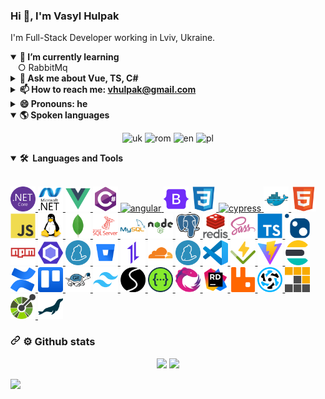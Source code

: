### Hi 👋, I'm Vasyl Hulpak

I'm Full-Stack Developer working in Lviv, Ukraine.
<br>
<details open="">
  <summary>
    <b><g-emoji class="g-emoji" alias="hammer_and_wrench" fallback-src="https://github.githubassets.com/images/icons/emoji/unicode/1f6e0.png">🌱</g-emoji> I’m currently learning </b> 
  </summary>
    <div>&nbsp;&nbsp;&nbsp;○ RabbitMq</div>
</details>
<details>
  <summary>
    <b><g-emoji class="g-emoji" alias="hammer_and_wrench" fallback-src="https://github.githubassets.com/images/icons/emoji/unicode/1f6e0.png">💬</g-emoji> Ask me about Vue, TS, C# </b>    </summary>
</details>

<details>
  <summary>
    <b><g-emoji class="g-emoji" alias="hammer_and_wrench" fallback-src="https://github.githubassets.com/images/icons/emoji/unicode/1f6e0.png">📫</g-emoji> How to reach me: <a href="mailto:vhulpak@gmail.com">vhulpak@gmail.com</a></b>    </summary>
</details>

<details>
  <summary>
    <b><g-emoji class="g-emoji" alias="hammer_and_wrench" fallback-src="https://github.githubassets.com/images/icons/emoji/unicode/1f6e0.png">😄</g-emoji>&nbsp;Pronouns:&nbsp;he</b>    </summary>
</details>
<details open="">
  <summary><b><g-emoji class="g-emoji" alias="hammer_and_wrench" fallback-src="https://github.githubassets.com/images/icons/emoji/unicode/1f6e0.png">🌎</g->&nbsp;Spoken&nbsp;languages</b>    </summary>
<div align="center">

![uk](https://img.shields.io/badge/Lang-Ukrainian-green.svg)
![rom](https://img.shields.io/badge/Lang-Romanian-yellow.svg)
![en](https://img.shields.io/badge/Lang-English-blue.svg)
![pl](https://img.shields.io/badge/Lang-Polish-orange.svg)

</div>
  </details>
</li>
<details open="">
  <summary><b><g-emoji class="g-emoji" alias="hammer_and_wrench" fallback-src="https://github.githubassets.com/images/icons/emoji/unicode/1f6e0.png">🛠️</g-emoji>&nbsp;&nbsp;Languages&nbsp;and&nbsp;Tools</b></summary>
  <br>
  <p align="left" dir="auto">
    <a href="https://learn.microsoft.com/en-us/aspnet/core/introduction-to-aspnet-core?view=aspnetcore-7.0" rel="nofollow"> <img src="https://raw.githubusercontent.com/devicons/devicon/master/icons/dotnetcore/dotnetcore-original.svg" alt="dotnetcore" width="40" height="40" style="max-width: 100%;"> </a><a href="https://dotnet.microsoft.com/" rel="nofollow"> <img src="https://raw.githubusercontent.com/devicons/devicon/master/icons/dot-net/dot-net-original-wordmark.svg" alt="dotnet" width="40" height="40" style="max-width: 100%;"> </a>
  <a href="https://www.vuejs.org/" rel="nofollow"> <img src="https://raw.githubusercontent.com/devicons/devicon/master/icons/vuejs/vuejs-original.svg" alt="vuejs" width="40" height="40" style="max-width: 100%;"> </a><a href="https://learn.microsoft.com/en-us/dotnet/csharp/" rel="nofollow"> <img src="https://raw.githubusercontent.com/devicons/devicon/master/icons/csharp/csharp-original.svg" alt="csharp" width="40" height="40" style="max-width: 100%;"> </a>  <a href="https://angular.io" rel="nofollow"> <img src="https://github.com/VasylHulpak/devicon/blob/master/icons/angularjs/angularjs-original.svg" alt="angular" width="40" height="40" data-canonical-src="https://angular.io/assets/images/logos/angular/angular.svg" style="max-width: 100%;"> </a>   <a href="https://getbootstrap.com" rel="nofollow"> <img src="https://raw.githubusercontent.com/devicons/devicon/master/icons/bootstrap/bootstrap-plain.svg" alt="bootstrap" width="40" height="40" style="max-width: 100%;"> </a>  <a href="https://www.w3schools.com/css/" rel="nofollow"> <img src="https://raw.githubusercontent.com/devicons/devicon/master/icons/css3/css3-original.svg" alt="css3" width="40" height="40" style="max-width: 100%;"> </a> <a href="https://www.cypress.io" rel="nofollow"> <img src="https://raw.githubusercontent.com/simple-icons/simple-icons/6e46ec1fc23b60c8fd0d2f2ff46db82e16dbd75f/icons/cypress.svg" alt="cypress" width="40" height="40" style="max-width: 100%;"> </a> <a href="https://www.docker.com/" rel="nofollow"> <img src="https://raw.githubusercontent.com/devicons/devicon/master/icons/docker/docker-original.svg" alt="docker" width="40" height="40" style="max-width: 100%;"> </a>   <a href="https://www.w3.org/html/" rel="nofollow"> <img src="https://raw.githubusercontent.com/devicons/devicon/master/icons/html5/html5-original.svg" alt="html5" width="40" height="40" style="max-width: 100%;"> </a>  <a href="https://developer.mozilla.org/en-US/docs/Web/JavaScript" rel="nofollow"> <img src="https://raw.githubusercontent.com/devicons/devicon/master/icons/javascript/javascript-original.svg" alt="javascript" width="40" height="40" style="max-width: 100%;"> </a>   <a href="https://www.linux.org/" rel="nofollow"> <img src="https://raw.githubusercontent.com/devicons/devicon/master/icons/linux/linux-original.svg" alt="linux" width="40" height="40" style="max-width: 100%;"> </a>  <a href="https://www.mongodb.com/" rel="nofollow"> <img src="https://raw.githubusercontent.com/devicons/devicon/master/icons/mongodb/mongodb-original.svg" alt="mongodb" width="40" height="40" style="max-width: 100%;"> </a> <a href="https://www.microsoft.com/en-us/sql-server" rel="nofollow"> <img src="https://raw.githubusercontent.com/devicons/devicon/master/icons/microsoftsqlserver/microsoftsqlserver-plain-wordmark.svg" alt="mssql" width="40" height="40" style="max-width: 100%;"> </a> <a href="https://www.mysql.com/" rel="nofollow"> <img src="https://raw.githubusercontent.com/devicons/devicon/master/icons/mysql/mysql-original-wordmark.svg" alt="mysql" width="40" height="40" style="max-width: 100%;"> </a><a href="https://nodejs.org" rel="nofollow"> <img src="https://raw.githubusercontent.com/devicons/devicon/master/icons/nodejs/nodejs-original-wordmark.svg" alt="nodejs" width="40" height="40" style="max-width: 100%;"> </a> <a href="https://www.postgresql.org" rel="nofollow"> <img src="https://raw.githubusercontent.com/devicons/devicon/master/icons/postgresql/postgresql-original.svg" alt="postgresql" width="40" height="40" style="max-width: 100%;"> </a> 
    <a href="https://redis.io" rel="nofollow"> <img src="https://raw.githubusercontent.com/devicons/devicon/master/icons/redis/redis-original-wordmark.svg" alt="redis" width="40" height="40" style="max-width: 100%;"> </a> <a href="https://sass-lang.com" rel="nofollow"> <img src="https://raw.githubusercontent.com/devicons/devicon/master/icons/sass/sass-original.svg" alt="sass" width="40" height="40" style="max-width: 100%;"> </a>  <a href="https://www.typescriptlang.org/" rel="nofollow"> <img src="https://raw.githubusercontent.com/devicons/devicon/master/icons/typescript/typescript-original.svg" alt="typescript" width="40" height="40" style="max-width: 100%;"> </a>  
  <a href="https://www.nuget.org/" rel="nofollow"> <img src="https://raw.githubusercontent.com/devicons/devicon/master/icons/nuget/nuget-original.svg" alt="nuget" width="40" height="40" style="max-width: 100%;"> </a>
  <a href="https://www.npmjs.com/" rel="nofollow"> <img src="https://raw.githubusercontent.com/devicons/devicon/master/icons/npm/npm-original-wordmark.svg" alt="npm" width="40" height="40" style="max-width: 100%;"> </a>
     <a href="https://eslint.org/" rel="nofollow"> <img src="https://raw.githubusercontent.com/devicons/devicon/master/icons/eslint/eslint-original.svg" alt="eslint" width="40" height="40" style="max-width: 100%;"> </a>
       <a href="https://yarnpkg.com/" rel="nofollow"> <img src="https://raw.githubusercontent.com/devicons/devicon/master/icons/yarn/yarn-original.svg" alt="yarn" width="40" height="40" style="max-width: 100%;"> </a>     
     <a href="https://bitbucket.org/" rel="nofollow"> <img src="https://raw.githubusercontent.com/devicons/devicon/master/icons/bitbucket/bitbucket-original.svg" alt="bitbucket" width="40" height="40" style="max-width: 100%;"> </a>    
     <a href="https:/axios-http.com/" rel="nofollow"> <img src="https://raw.githubusercontent.com/devicons/devicon/master/icons/axios/axios-plain.svg" alt="axios" width="40" height="40" style="max-width: 100%;"> </a>  
     <a href="https:/www.cloudflare.com/" rel="nofollow"> <img src="https://raw.githubusercontent.com/devicons/devicon/master/icons/cloudflare/cloudflare-original.svg" alt="cloudflare" width="40" height="40" style="max-width: 100%;"> </a>
     <a href="https:/www.yarnpkg.com/" rel="nofollow"> <img src="https://raw.githubusercontent.com/devicons/devicon/master/icons/yarn/yarn-original.svg" alt="yarn" width="40" height="40" style="max-width: 100%;"> </a>
     <a href="https://code.visualstudio.com/" rel="nofollow"> <img src="https://raw.githubusercontent.com/devicons/devicon/master/icons/vscode/vscode-original.svg" alt="yarn" width="40" height="40" style="max-width: 100%;"> </a>
     <a href="https://vitest.dev/" rel="nofollow"> <img src="https://raw.githubusercontent.com/devicons/devicon/master/icons/vitest/vitest-original.svg" alt="vitest" width="40" height="40" style="max-width: 100%;"> </a>
     <a href="https://vitejs.dev/" rel="nofollow"> <img src="https://raw.githubusercontent.com/devicons/devicon/master/icons/vitejs/vitejs-original.svg" alt="vite" width="40" height="40" style="max-width: 100%;"> </a>
     <a href="https://www.elastic.co/" rel="nofollow"> <img src="https://raw.githubusercontent.com/devicons/devicon/master/icons/elasticsearch/elasticsearch-original.svg" alt="elasticsearch" width="40" height="40" style="max-width: 100%;"> </a>
     <a href="https://www.atlassian.com/software/confluence/" rel="nofollow"> <img src="https://raw.githubusercontent.com/devicons/devicon/master/icons/confluence/confluence-original.svg" alt="confluence" width="40" height="40" style="max-width: 100%;"> </a>
     <a href="https://www.trello.com/" rel="nofollow"> <img src="https://raw.githubusercontent.com/devicons/devicon/master/icons/trello/trello-original.svg" alt="trello" width="40" height="40" style="max-width: 100%;"> </a>
     <a href="https://www.tortoisegit.org/" rel="nofollow"> <img src="https://raw.githubusercontent.com/devicons/devicon/master/icons/tortoisegit/tortoisegit-original.svg" alt="tortoisegit" width="40" height="40" style="max-width: 100%;"> </a>
     <a href="https://www.tailwindcss.com/" rel="nofollow"> <img src="https://raw.githubusercontent.com/devicons/devicon/master/icons/tailwindcss/tailwindcss-original.svg" alt="tailwindcss" width="40" height="40" style="max-width: 100%;"> </a>
     <a href="https://www.swiperjs.com/" rel="nofollow"> <img src="https://raw.githubusercontent.com/devicons/devicon/master/icons/swiper/swiper-original.svg" alt="swiper" width="40" height="40" style="max-width: 100%;"> </a>
     <a href="https://www.swagger.io/" rel="nofollow"> <img src="https://raw.githubusercontent.com/devicons/devicon/master/icons/swagger/swagger-original.svg" alt="swagger" width="40" height="40" style="max-width: 100%;"> </a>
     <a href="https://www.rxjs.dev/" rel="nofollow"> <img src="https://raw.githubusercontent.com/devicons/devicon/master/icons/rxjs/rxjs-original.svg" alt="rxjs" width="40" height="40" style="max-width: 100%;"> </a>
     <a href="https://www.jetbrains.com/rider/" rel="nofollow"> <img src="https://raw.githubusercontent.com/devicons/devicon/master/icons/rider/rider-original.svg" alt="rider" width="40" height="40" style="max-width: 100%;"> </a>
     <a href="https://www.rabbitmq.com/" rel="nofollow"> <img src="https://raw.githubusercontent.com/devicons/devicon/master/icons/rabbitmq/rabbitmq-original.svg" alt="rabbitmq" width="40" height="40" style="max-width: 100%;"> </a>
     <a href="https://quasar.dev/" rel="nofollow"> <img src="https://raw.githubusercontent.com/devicons/devicon/master/icons/quasar/quasar-original.svg" alt="quasar" width="40" height="40" style="max-width: 100%;"> </a>
     <a href="https://pnpm.io/" rel="nofollow"> <img src="https://raw.githubusercontent.com/devicons/devicon/master/icons/pnpm/pnpm-original.svg" alt="pnpm" width="40" height="40" style="max-width: 100%;"> </a>
     <a href="https://swagger.io/" rel="nofollow"> <img src="https://raw.githubusercontent.com/devicons/devicon/master/icons/openapi/openapi-original.svg" alt="openapi" width="40" height="40" style="max-width: 100%;"> </a>
     <a href="https://mariadb.org/" rel="nofollow"> <img src="https://raw.githubusercontent.com/devicons/devicon/master/icons/mariadb/mariadb-original.svg" alt="mariadb" width="40" height="40" style="max-width: 100%;"> </a>
  </p>
</details>


<h3 dir="auto"><a id="user-content-github-stats" class="anchor" aria-hidden="true" href="#github-stats"><svg class="octicon octicon-link" viewBox="0 0 16 16" version="1.1" width="16" height="16" aria-hidden="true"><path d="m7.775 3.275 1.25-1.25a3.5 3.5 0 1 1 4.95 4.95l-2.5 2.5a3.5 3.5 0 0 1-4.95 0 .751.751 0 0 1 .018-1.042.751.751 0 0 1 1.042-.018 1.998 1.998 0 0 0 2.83 0l2.5-2.5a2.002 2.002 0 0 0-2.83-2.83l-1.25 1.25a.751.751 0 0 1-1.042-.018.751.751 0 0 1-.018-1.042Zm-4.69 9.64a1.998 1.998 0 0 0 2.83 0l1.25-1.25a.751.751 0 0 1 1.042.018.751.751 0 0 1 .018 1.042l-1.25 1.25a3.5 3.5 0 1 1-4.95-4.95l2.5-2.5a3.5 3.5 0 0 1 4.95 0 .751.751 0 0 1-.018 1.042.751.751 0 0 1-1.042.018 1.998 1.998 0 0 0-2.83 0l-2.5 2.5a1.998 1.998 0 0 0 0 2.83Z"></path></svg></a>
  <g-emoji class="g-emoji" alias="gear" fallback-src="https://github.githubassets.com/images/icons/emoji/unicode/2699.png">⚙️</g-emoji>
  Github stats</h3>

<p align="center">
  <img src="https://github-readme-stats.vercel.app/api?username=vasylhulpak&show_icons=true&theme=algolia" height="165">
<img src="https://streak-stats.demolab.com/?user=vasylhulpak&theme=algolia" height="165">
</p>
<p dir="auto"><a target="_blank" rel="noopener noreferrer nofollow" href="https://camo.githubusercontent.com/d397a54b034d69cb5520873c975eefe2ca67a7ff1e0ef19d0eff983691497d31/68747470733a2f2f6769746875622d726561646d652d61637469766974792d67726170682e76657263656c2e6170702f67726170683f757365726e616d653d5072616b61736834383434267468656d653d72656163742d6461726b26617265613d7472756526686964655f626f726465723d747275652367682d6c696768742d6d6f64652d6f6e6c79"><img src="https://github-readme-activity-graph.vercel.app/graph?username=vasylhulpak&theme=react-dark" style="max-width: 100%;"></a></p>

